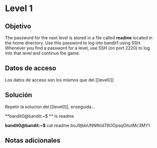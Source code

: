# Level 1

## Objetivo
The password for the next level is stored in a file called **readme** located in the home directory. Use this password to log into bandit1 using SSH. Whenever you find a password for a level, use SSH (on port 2220) to log into that level and continue the game.

## Datos de acceso
Los datos de acceso son los mismos que del [[level0]]

## Solución
Repetir la solucion del [[level0]],  enseguida...

**bandit0@bandit:~$ ** ls
readme

**bandit0@bandit:~$** cat readme 
boJ9jbbUNNfktd78OOpsqOltutMc3MY1

## Notas adicionales
